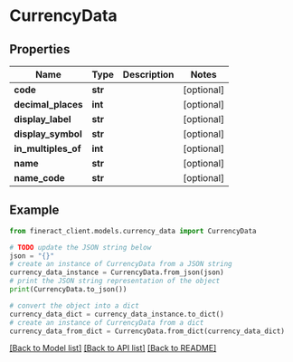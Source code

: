 # CurrencyData


## Properties

Name | Type | Description | Notes
------------ | ------------- | ------------- | -------------
**code** | **str** |  | [optional] 
**decimal_places** | **int** |  | [optional] 
**display_label** | **str** |  | [optional] 
**display_symbol** | **str** |  | [optional] 
**in_multiples_of** | **int** |  | [optional] 
**name** | **str** |  | [optional] 
**name_code** | **str** |  | [optional] 

## Example

```python
from fineract_client.models.currency_data import CurrencyData

# TODO update the JSON string below
json = "{}"
# create an instance of CurrencyData from a JSON string
currency_data_instance = CurrencyData.from_json(json)
# print the JSON string representation of the object
print(CurrencyData.to_json())

# convert the object into a dict
currency_data_dict = currency_data_instance.to_dict()
# create an instance of CurrencyData from a dict
currency_data_from_dict = CurrencyData.from_dict(currency_data_dict)
```
[[Back to Model list]](../README.md#documentation-for-models) [[Back to API list]](../README.md#documentation-for-api-endpoints) [[Back to README]](../README.md)



